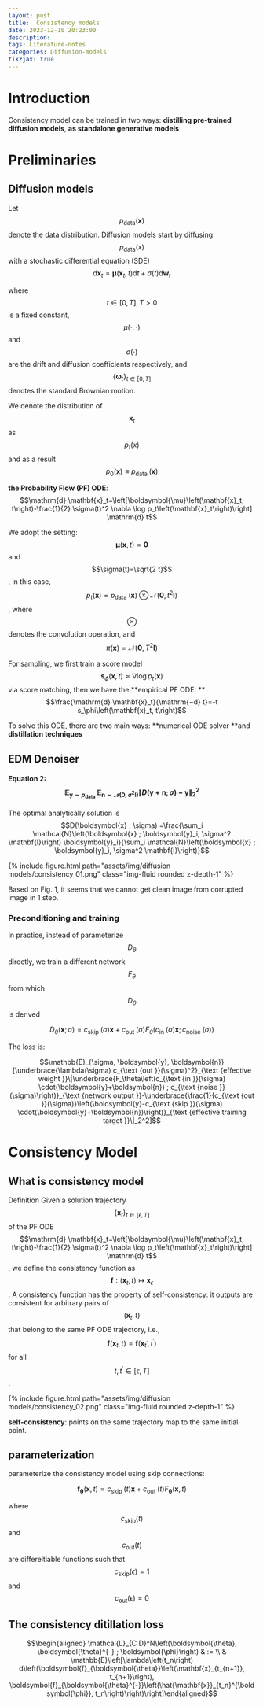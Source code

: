 ```yaml
---
layout: post
title:  Consistency models
date: 2023-12-10 20:23:00
description: 
tags: Literature-notes
categories: Diffusion-models
tikzjax: true
---
```


# Introduction
Consistency model can be trained in two ways: **distilling pre-trained diffusion models**, **as standalone generative models**

# Preliminaries

## Diffusion models

Let $$p_{\text{data}}(\mathbf{x})$$ denote the data distribution. Diffusion models start by diffusing $$p_{\text{data}}(x)$$ with a stochastic differential equation (SDE) $$\mathrm{d} \mathbf{x}_t=\boldsymbol{\mu}\left(\mathbf{x}_t, t\right) \mathrm{d} t+\sigma(t) \mathrm{d} \mathbf{w}_t$$

where $$t \in [0, T], T > 0$$ is a fixed constant, $$\mu (\cdot, \cdot)$$ and $$\sigma(\cdot)$$ are the drift and diffusion coefficients respectively, and $$\{ \boldsymbol{\omega}_t\}_{t \in [0, T]}$$ denotes the standard Brownian motion.

We denote the distribution of $$\mathbf{x}_t$$ as $$p_{t}(x)$$ and as a result $$p_0(\mathbf{x}) \equiv p_{\text {data }}(\mathbf{x})$$

**the Probability Flow (PF) ODE**: $$\mathrm{d} \mathbf{x}_t=\left[\boldsymbol{\mu}\left(\mathbf{x}_t, t\right)-\frac{1}{2} \sigma(t)^2 \nabla \log p_t\left(\mathbf{x}_t\right)\right] \mathrm{d} t$$

We adopt the setting: $$\boldsymbol{\mu}(\mathbf{x}, t)=\mathbf{0}$$ and $$\sigma(t)=\sqrt{2 t}$$, in this case, $$p_t(\mathbf{x})=p_{\text {data }}(\mathbf{x}) \otimes \mathcal{N}\left(\mathbf{0}, t^2 \boldsymbol{I}\right)$$, where $$\otimes$$ denotes the convolution operation, and $$\pi(\mathbf{x})=\mathcal{N}\left(\mathbf{0}, T^2 \boldsymbol{I}\right)$$

For sampling, we first train a score model $$\boldsymbol{s}_\phi(\mathbf{x}, t) \approx \nabla \log p_t(\mathbf{x})$$ via score matching, then we have the **empirical PF ODE: **$$\frac{\mathrm{d} \mathbf{x}_t}{\mathrm{~d} t}=-t s_\phi\left(\mathbf{x}_t, t\right)$$

To solve this ODE, there are two main ways: **numerical ODE solver **and **distillation techniques**
## EDM Denoiser

#### Equation 2: $$\mathbb{E}_{\boldsymbol{y} \sim p_{\text {data }}} \mathbb{E}_{\boldsymbol{n} \sim \mathcal{N}\left(\mathbf{0}, \sigma^2 \mathbf{I}\right)}\|D(\boldsymbol{y}+\boldsymbol{n} ; \sigma)-\boldsymbol{y}\|_2^2$$
The optimal analytically solution is $$D(\boldsymbol{x} ; \sigma)  =\frac{\sum_i \mathcal{N}\left(\boldsymbol{x} ; \boldsymbol{y}_i, \sigma^2 \mathbf{I}\right) \boldsymbol{y}_i}{\sum_i \mathcal{N}\left(\boldsymbol{x} ; \boldsymbol{y}_i, \sigma^2 \mathbf{I}\right)}$$

{% include figure.html path="assets/img/diffusion models/consistency_01.png" class="img-fluid rounded z-depth-1" %}


Based on Fig. 1, it seems that we cannot get clean image from corrupted image in 1 step.

### Preconditioning and training
In practice, instead of parameterize $$D_{\theta}$$ directly, we train a different network $$F_{\theta}$$ from which $$D_{\theta}$$ is derived

$$D_\theta(\boldsymbol{x} ; \sigma)=c_{\text {skip }}(\sigma) \boldsymbol{x}+c_{\text {out }}(\sigma) F_\theta\left(c_{\text {in }}(\sigma) \boldsymbol{x} ; c_{\text {noise }}(\sigma)\right)$$

The loss is:

$$\mathbb{E}_{\sigma, \boldsymbol{y}, \boldsymbol{n}}[\underbrace{\lambda(\sigma) c_{\text {out }}(\sigma)^2}_{\text {effective weight }}\|\underbrace{F_\theta\left(c_{\text {in }}(\sigma) \cdot(\boldsymbol{y}+\boldsymbol{n}) ; c_{\text {noise }}(\sigma)\right)}_{\text {network output }}-\underbrace{\frac{1}{c_{\text {out }}(\sigma)}\left(\boldsymbol{y}-c_{\text {skip }}(\sigma) \cdot(\boldsymbol{y}+\boldsymbol{n})\right)}_{\text {effective training target }}\|_2^2]$$

# Consistency Model
## What is consistency model

Definition Given a solution trajectory $$\left\{\mathbf{x}_t\right\}_{t \in[\epsilon, T]}$$ of the PF ODE$$\mathrm{d} \mathbf{x}_t=\left[\boldsymbol{\mu}\left(\mathbf{x}_t, t\right)-\frac{1}{2} \sigma(t)^2 \nabla \log p_t\left(\mathbf{x}_t\right)\right] \mathrm{d} t$$, we define the consistency function as $$\boldsymbol{f}:\left(\mathbf{x}_t, t\right) \mapsto \mathbf{x}_\epsilon$$. A consistency function has the property of self-consistency: it outputs are consistent for arbitrary pairs of $$(\mathbf{x}_t, t)$$ that belong to the same PF ODE trajectory, i.e., $$\boldsymbol{f}\left(\mathbf{x}_t, t\right)=\boldsymbol{f}\left(\mathbf{x}_{t^{\prime}}, t^{\prime}\right)$$ for all $$t, t^{\prime} \in[\epsilon, T]$$.


{% include figure.html path="assets/img/diffusion models/consistency_02.png" class="img-fluid rounded z-depth-1" %}

**self-consistency**: points on the same trajectory map to the same initial point.

## parameterization

parameterize the consistency model using skip connections:

$$\boldsymbol{f}_{\boldsymbol{\theta}}(\mathbf{x}, t)=c_{\text {skip }}(t) \mathbf{x}+c_{\text {out }}(t) F_{\boldsymbol{\theta}}(\mathbf{x}, t)$$

where $$c_{\text{skip}}(t)$$ and $$c_{\text{out}}(t)$$ are differeitiable functions such that $$c_{\text{skip}}(\epsilon) = 1$$ and $$c_{\text{out}}(\epsilon) = 0$$

## The consistency ditillation loss

$$\begin{aligned} \mathcal{L}_{C D}^N\left(\boldsymbol{\theta}, \boldsymbol{\theta}^{-} ; \boldsymbol{\phi}\right) & := \\ & \mathbb{E}\left[\lambda\left(t_n\right) d\left(\boldsymbol{f}_{\boldsymbol{\theta}}\left(\mathbf{x}_{t_{n+1}}, t_{n+1}\right), \boldsymbol{f}_{\boldsymbol{\theta}^{-}}\left(\hat{\mathbf{x}}_{t_n}^{\boldsymbol{\phi}}, t_n\right)\right)\right]\end{aligned}$$
